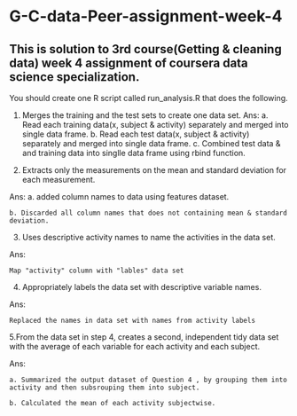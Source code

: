 # G-C-data-Peer-assignment-week-4
This is solution to 3rd course(Getting &amp; cleaning data)  week 4 assignment of  coursera data science specialization.
------------------------------------------------------------------------------------------------------------------------

You should create one R script called run_analysis.R that does the following.

1. Merges the training and the test sets to create one data set.
Ans:
    a. Read each training data(x, subject & activity) separately and merged into single data frame.
    b. Read each test data(x, subject & activity) separately and merged into single data frame.
    c. Combined test data & and training data into singlle data frame using rbind function.

2. Extracts only the measurements on the mean and standard deviation for each measurement.

Ans: 
    a. added column names to data using features dataset.

    b. Discarded all column names that does not containing mean & standard deviation.



3. Uses descriptive activity names to name the activities in the data set.

Ans:
 
    Map "activity" column with "lables" data set 


4. Appropriately labels the data set with descriptive variable names.

Ans:
 
    Replaced the names in data set with names from activity labels


5.From the data set in step 4, creates a second, independent tidy data set with the average of each variable for each activity and each subject.

Ans: 

    a. Summarized the output dataset of Question 4 , by grouping them into activity and then subsrouping them into subject.

    b. Calculated the mean of each activity subjectwise.